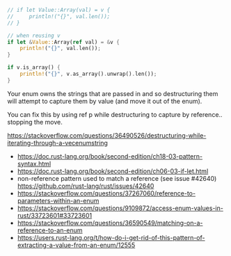 ```rust
// if let Value::Array(val) = v {
//     println!("{}", val.len());
// }

// when reusing v
if let &Value::Array(ref val) = &v {
    println!("{}", val.len());
}

if v.is_array() {
    println!("{}", v.as_array().unwrap().len());
}
```

Your enum owns the strings that are passed in and so destructuring them will attempt to capture them by value (and move it out of the enum).

You can fix this by using ref p while destructuring to capture by reference.. stopping the move.

https://stackoverflow.com/questions/36490526/destructuring-while-iterating-through-a-vecenumstring

- https://doc.rust-lang.org/book/second-edition/ch18-03-pattern-syntax.html
- https://doc.rust-lang.org/book/second-edition/ch06-03-if-let.html
- non-reference pattern used to match a reference (see issue #42640) https://github.com/rust-lang/rust/issues/42640
- https://stackoverflow.com/questions/37267060/reference-to-parameters-within-an-enum
- https://stackoverflow.com/questions/9109872/access-enum-values-in-rust/33723601#33723601
- https://stackoverflow.com/questions/36590549/matching-on-a-reference-to-an-enum
- https://users.rust-lang.org/t/how-do-i-get-rid-of-this-pattern-of-extracting-a-value-from-an-enum/12555